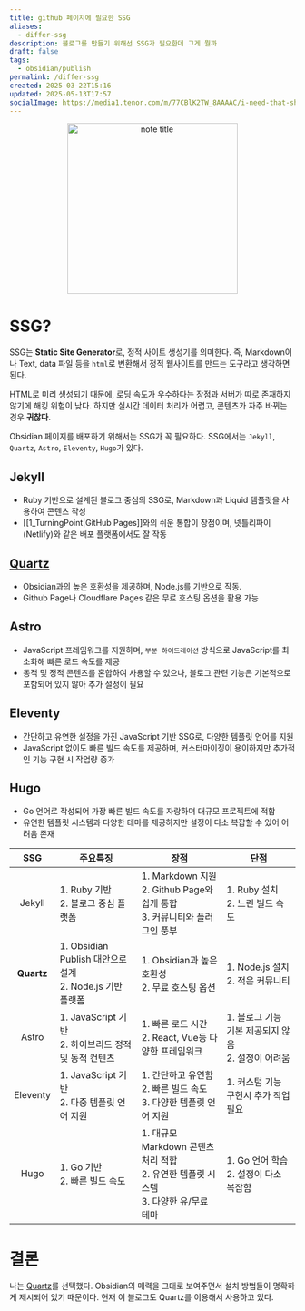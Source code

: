 ```yaml
---
title: github 페이지에 필요한 SSG
aliases:
  - differ-ssg
description: 블로그를 만들기 위해선 SSG가 필요한데 그게 뭘까
draft: false
tags:
  - obsidian/publish
permalink: /differ-ssg
created: 2025-03-22T15:16
updated: 2025-05-13T17:57
socialImage: https://media1.tenor.com/m/77CBlK2TW_8AAAAC/i-need-that-shit-need-that-thing.gif
---
```

<p align="center">
  <img src="https://media1.tenor.com/m/77CBlK2TW_8AAAAC/i-need-that-shit-need-that-thing.gif" alt="note title" width="300">
</p>

# SSG?

SSG는 **Static Site Generator**로, 정적 사이트 생성기를 의미한다. 즉, Markdown이나 Text, data 파일 등을 `html`로 변환해서 정적 웹사이트를 만드는 도구라고 생각하면 된다.

HTML로 미리 생성되기 때문에, 로딩 속도가 우수하다는 장점과 서버가 따로 존재하지 않기에 해킹 위험이 낮다. 하지만 실시간 데이터 처리가 어렵고, 콘텐츠가 자주 바뀌는 경우 **귀찮다.**

Obsidian 페이지를 배포하기 위해서는 SSG가 꼭 필요하다. SSG에서는 `Jekyll`, `Quartz`, `Astro`, `Eleventy`, `Hugo`가 있다.

## Jekyll

- Ruby 기반으로 설계된 블로그 중심의 SSG로, Markdown과 Liquid 템플릿을 사용하여 콘텐츠 작성
-  [[1_TurningPoint|GitHub Pages]]와의 쉬운 통합이 장점이며, 넷틀리파이(Netlify)와 같은 배포 플랫폼에서도 잘 작동

## **[Quartz](https://quartz.jzhao.xyz/)**

- Obsidian과의 높은 호환성을 제공하며, Node.js를 기반으로 작동.
- Github Page나 Cloudflare Pages 같은 무료 호스팅 옵션을 활용 가능
## Astro

- JavaScript 프레임워크를 지원하며, `부분 하이드레이션` 방식으로 JavaScript를 최소화해 빠른 로드 속도를 제공
- 동적 및 정적 콘텐츠를 혼합하여 사용할 수 있으나, 블로그 관련 기능은 기본적으로 포함되어 있지 않아 추가 설정이 필요
## Eleventy

- 간단하고 유연한 설정을 가진 JavaScript 기반 SSG로, 다양한 템플릿 언어를 지원
- JavaScript 없이도 빠른 빌드 속도를 제공하며, 커스터마이징이 용이하지만 추가적인 기능 구현 시 작업량 증가
## Hugo

- Go 언어로 작성되어 가장 빠른 빌드 속도를 자랑하며 대규모 프로젝트에 적합
- 유연한 템플릿 시스템과 다양한 테마를 제공하지만 설정이 다소 복잡할 수 있어 어려움 존재

|    SSG     | 주요특징                                             | 장점                                                            | 단점                                 |
| :--------: | ------------------------------------------------ | ------------------------------------------------------------- | ---------------------------------- |
|   Jekyll   | 1. Ruby 기반<br>2. 블로그 중심 플랫폼                      | 1. Markdown 지원<br>2. Github Page와 쉽게 통합<br>3. 커뮤니티와 플러그인 풍부   | 1. Ruby 설치<br>2. 느린 빌드 속도          |
| **Quartz** | 1. Obsidian Publish 대안으로 설계<br>2. Node.js 기반 플랫폼 | 1. Obsidian과 높은 호환성<br>2. 무료 호스팅 옵션                           | 1. Node.js 설치<br>2. 적은 커뮤니티        |
|   Astro    | 1. JavaScript 기반<br>2. 하이브리드 정적 및 동적 컨텐츠         | 1. 빠른 로드 시간<br>2. React, Vue등 다양한 프레임워크                       | 1. 블로그 기능 기본 제공되지 않음<br>2. 설정이 어려움 |
|  Eleventy  | 1. JavaScript 기반<br>2. 다중 템플릿 언어 지원              | 1. 간단하고 유연함<br>2. 빠른 빌드 속도<br>3. 다양한 템플릿 언어 지원                | 1. 커스텀 기능 구현시 추가 작업 필요             |
|    Hugo    | 1. Go 기반<br>2. 빠른 빌드 속도                          | 1. 대규모 Markdown 콘텐츠 처리 적합<br>2. 유연한 템플릿 시스템<br>3. 다양한 유/무료 테마 | 1. Go 언어 학습<br>2. 설정이 다소 복잡함       |

# 결론

나는 [Quartz](https://quartz.jzhao.xyz/)를 선택했다. Obsidian의 매력을 그대로 보여주면서 설치 방법들이 명확하게 제시되어 있기 때문이다. 현재 이 블로그도 Quartz를 이용해서 사용하고 있다.
